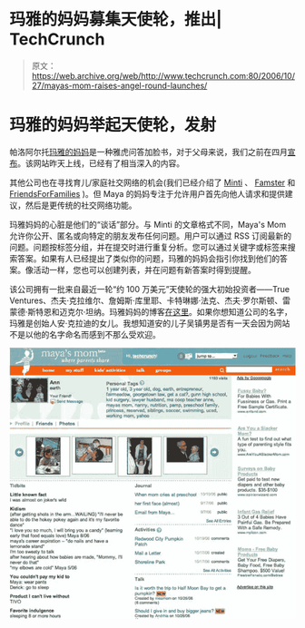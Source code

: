 # 玛雅的妈妈募集天使轮，推出| TechCrunch

> 原文：<https://web.archive.org/web/http://www.techcrunch.com:80/2006/10/27/mayas-mom-raises-angel-round-launches/>

# 玛雅的妈妈举起天使轮，发射

 [](https://web.archive.org/web/20230222044552/http://www.crunchbase.com/company/mayasmom) 帕洛阿尔托[玛雅的妈妈](https://web.archive.org/web/20230222044552/http://www.crunchbase.com/company/mayasmom)是一种雅虎问答加脸书，对于父母来说，我们之前在四月[宣布](https://web.archive.org/web/20230222044552/https://techcrunch.com/2006/04/12/mayas-mom-for-parents/)。该网站昨天上线，已经有了相当深入的内容。

其他公司也在寻找育儿/家庭社交网络的机会(我们已经介绍了 [Minti](https://web.archive.org/web/20230222044552/https://techcrunch.com/2006/03/09/minti-niche-web-20-stuff-is-coming/) 、 [Famster](https://web.archive.org/web/20230222044552/https://techcrunch.com/2006/08/19/famsters-hamster-wants-to-network-with-your-mom/) 和 [FriendsForFamilies](https://web.archive.org/web/20230222044552/https://techcrunch.com/2006/09/16/matchcom-for-families/) )。但 Maya 的妈妈专注于允许用户首先向他人请求和提供建议，然后是更传统的社交网络功能。

玛雅妈妈的心脏是他们的“谈话”部分。与 Minti 的文章格式不同，Maya's Mom 允许你公开、匿名或向特定的朋友发布任何问题。用户可以通过 RSS 订阅最新的问题。问题按标签分组，并在提交时进行重复分析。您可以通过关键字或标签来搜索答案。如果有人已经提出了类似你的问题，玛雅的妈妈会指引你找到他们的答案。像活动一样，您也可以创建列表，并在问题有新答案时得到提醒。

该公司拥有一批来自最近一轮“约 100 万美元”天使轮的强大初始投资者——True Ventures、杰夫·克拉维尔、詹姆斯·库里耶、卡特琳娜·法克、杰夫·罗尔斯顿、雷蒙德·斯特恩和迈克尔·坦纳。玛雅妈妈的博客[在这里](https://web.archive.org/web/20230222044552/http://www.mayasmom.com/blog)。如果你想知道公司的名字，玛雅是创始人安·克拉迪的女儿。我想知道安的儿子吴镇男是否有一天会因为网站不是以他的名字命名而感到不那么受欢迎。

![](img/333ba6c60256a3b53d7362c5a8d7692e.png)